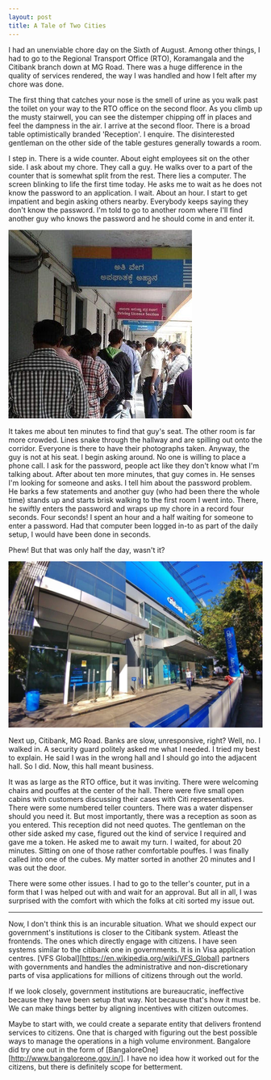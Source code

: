 ```yaml
---
layout: post
title: A Tale of Two Cities
---
```


I had an unenviable chore day on the Sixth of August. Among other things, I had to go to the Regional Transport Office (RTO), Koramangala and the Citibank branch down at MG Road. There was a huge difference in the quality of services rendered, the way I was handled and how I felt after my chore was done.

The first thing that catches your nose is the smell of urine as you walk past the toilet on your way to the RTO office on the second floor. As you climb up the musty stairwell, you can see the distemper chipping off in places and feel the dampness in the air. I arrive at the second floor. There is a broad table optimistically branded 'Reception'. I enquire. The disinterested gentleman on the other side of the table gestures generally towards a room.

I step in. There is a wide counter. About eight employees sit on the other side. I ask about my chore. They call a guy. He walks over to a part of the counter that is somewhat split from the rest. There lies a computer. The screen blinking to life the first time today. He asks me to wait as he does not know the password to an application. I wait. About an hour. I start to get impatient and begin asking others nearby. Everybody keeps saying they don't know the password. I'm told to go to another room where I'll find another guy who knows the password and he should come in and enter it.

![Snaking lines at RTO, Koramangala](/public/images/rto-photograph.jpg "Snaking lines at RTO, Koramangala")

It takes me about ten minutes to find that guy's seat. The other room is far more crowded. Lines snake through the hallway and are spilling out onto the corridor. Everyone is there to have their photographs taken. Anyway, the guy is not at his seat. I begin asking around. No one is willing to place a phone call. I ask for the password, people act like they don't know what I'm talking about. After about ten more minutes, that guy comes in. He senses I'm looking for someone and asks. I tell him about the password problem. He barks a few statements and another guy (who had been there the whole time) stands up and starts brisk walking to the first room I went into. There, he swiftly enters the password and wraps up my chore in a record four seconds. Four seconds! I spent an hour and a half waiting for someone to enter a password. Had that computer been logged in-to as part of the daily setup, I would have been done in seconds.

Phew! But that was only half the day, wasn't it?

![Citibank facade](/public/images/citi-photograph.jpg "Citibank facade")

Next up, Citibank, MG Road. Banks are slow, unresponsive, right? Well, no. I walked in. A security guard politely asked me what I needed. I tried my best to explain. He said I was in the wrong hall and I should go into the adjacent hall. So I did. Now, this hall meant business.

It was as large as the RTO office, but it was inviting. There were welcoming chairs and pouffes at the center of the hall. There were five small open cabins with customers discussing their cases with Citi representatives. There were some numbered teller counters. There was a water dispenser should you need it. But most importantly, there was a reception as soon as you entered. This reception did not need quotes. The gentleman on the other side asked my case, figured out the kind of service I required and gave me a token. He asked me to await my turn. I waited, for about 20 minutes. Sitting on one of those rather comfortable pouffes. I was finally called into one of the cubes. My matter sorted in another 20 minutes and I was out the door.

There were some other issues. I had to go to the teller's counter, put in a form that I was helped out with and wait for an approval. But all in all, I was surprised with the comfort with which the folks at citi sorted my issue out.

<hr/>

Now, I don't think this is an incurable situation. What we should expect our government's institutions is closer to the Citibank system. Atleast the frontends. The ones which directly engage with citizens. I have seen systems similar to the citibank one in governments. It is in Visa application centres. [VFS Global][https://en.wikipedia.org/wiki/VFS_Global] partners with governments and handles the administrative and non-discretionary parts of visa applications for millions of citizens through out the world.

If we look closely, government institutions are bureaucratic, ineffective because they have been setup that way. Not because that's how it must be. We can make things better by aligning incentives with citizen outcomes.

Maybe to start with, we could create a separate entity that delivers frontend services to citizens. One that is charged with figuring out the best possible ways to manage the operations in a high volume environment. Bangalore did try one out in the form of [BangaloreOne][http://www.bangaloreone.gov.in/]. I have no idea how it worked out for the citizens, but there is definitely scope for betterment.